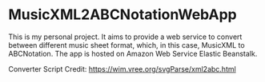 # MusicXML2ABCNotationWebApp

This is my personal project. It aims to provide a web service to convert between different music sheet format, which, in this case, MusicXML to ABCNotation. The app is hosted on Amazon Web Service Elastic Beanstalk.

Converter Script Credit: https://wim.vree.org/svgParse/xml2abc.html
